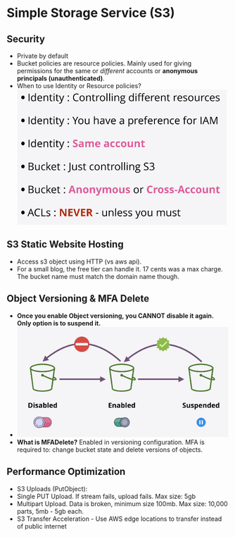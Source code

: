 # Simple Storage Service (S3)
## Security
- Private by default
- Bucket policies are resource policies. Mainly used for giving permissions for the same or *different* accounts or **anonymous principals (unauthenticated)**.
- When to use Identity or Resource policies?
![](images/Pasted%20image%2020211026152446.png)

## S3 Static Website Hosting
- Access s3 object using HTTP (vs aws api).
- For a small blog, the free tier can handle it. 17 cents was a max charge. The bucket name must match the domain name though.

## Object Versioning & MFA Delete
- **Once you enable Object versioning, you CANNOT disable it again. Only option is to suspend it.**
- ![](images/Pasted%20image%2020211026155456.png)
- **What is MFADelete?**  Enabled in versioning configuration. MFA is required to: change bucket state and delete versions of objects.

## Performance Optimization
- S3 Uploads (PutObject):
- Single PUT Upload. If stream fails, upload fails. Max size: 5gb
- Multipart Upload. Data is broken, minimum size 100mb. Max size: 10,000 parts, 5mb - 5gb each.
- S3 Transfer Acceleration - Use AWS edge locations to transfer instead of public internet